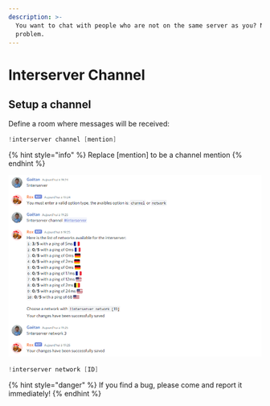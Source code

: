 ```yaml
---
description: >-
  You want to chat with people who are not on the same server as you? No
  problem.
---
```


# Interserver Channel

## Setup a channel

Define a room where messages will be received:

```c
!interserver channel [mention]
```

{% hint style="info" %}
 Replace \[mention\] to be a channel mention
{% endhint %}

![](../../.gitbook/assets/image%20%2817%29.png)

```c
!interserver network [ID]
```

{% hint style="danger" %}
If you find a bug, please come and report it immediately!
{% endhint %}

